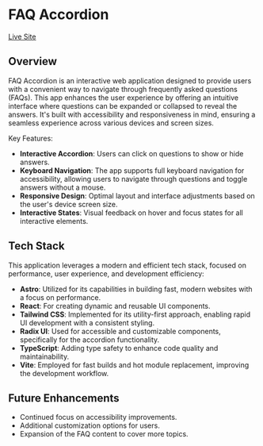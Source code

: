 # FAQ Accordion

[Live Site](faqs-accordion-dil.vercel.app)

## Overview

FAQ Accordion is an interactive web application designed to provide users with a convenient way to navigate through frequently asked questions (FAQs). This app enhances the user experience by offering an intuitive interface where questions can be expanded or collapsed to reveal the answers. It's built with accessibility and responsiveness in mind, ensuring a seamless experience across various devices and screen sizes.

Key Features:

- **Interactive Accordion**: Users can click on questions to show or hide answers.
- **Keyboard Navigation**: The app supports full keyboard navigation for accessibility, allowing users to navigate through questions and toggle answers without a mouse.
- **Responsive Design**: Optimal layout and interface adjustments based on the user's device screen size.
- **Interactive States**: Visual feedback on hover and focus states for all interactive elements.

## Tech Stack

This application leverages a modern and efficient tech stack, focused on performance, user experience, and development efficiency:

- **Astro**: Utilized for its capabilities in building fast, modern websites with a focus on performance.
- **React**: For creating dynamic and reusable UI components.
- **Tailwind CSS**: Implemented for its utility-first approach, enabling rapid UI development with a consistent styling.
- **Radix UI**: Used for accessible and customizable components, specifically for the accordion functionality.
- **TypeScript**: Adding type safety to enhance code quality and maintainability.
- **Vite**: Employed for fast builds and hot module replacement, improving the development workflow.

## Future Enhancements

- Continued focus on accessibility improvements.
- Additional customization options for users.
- Expansion of the FAQ content to cover more topics.
